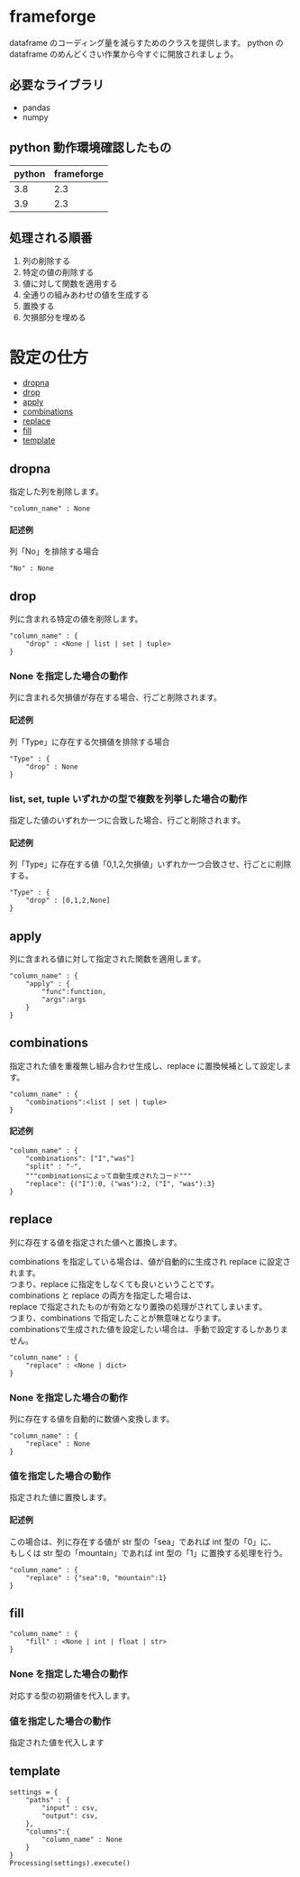 # frameforge

dataframe のコーディング量を減らすためのクラスを提供します。
python の dataframe のめんどくさい作業から今すぐに開放されましょう。

## 必要なライブラリ

- pandas
- numpy

## python 動作環境確認したもの

| python | frameforge |
| ------ | ---------- |
| 3.8    | 2.3        |
| 3.9    | 2.3        |

## 処理される順番

1. 列の削除する
2. 特定の値の削除する
3. 値に対して関数を適用する
4. 全通りの組みあわせの値を生成する
5. 置換する
6. 欠損部分を埋める

# 設定の仕方

- [dropna](#dropna)
- [drop](#drop)
- [apply](#apply)
- [combinations](#combinations)
- [replace](#replace)
- [fill](#fill)
- [template](#template)

## dropna

指定した列を削除します。

```
"column_name" : None
```

#### 記述例

列「No」を排除する場合

```
"No" : None
```

## drop

列に含まれる特定の値を削除します。

```
"column_name" : {
    "drop" : <None | list | set | tuple>
}
```

### None を指定した場合の動作

列に含まれる欠損値が存在する場合、行ごと削除されます。

#### 記述例

列「Type」に存在する欠損値を排除する場合

```
"Type" : {
    "drop" : None
}
```

### list, set, tuple いずれかの型で複数を列挙した場合の動作

指定した値のいずれか一つに合致した場合、行ごと削除されます。

#### 記述例

列「Type」に存在する値「0,1,2,欠損値」いずれか一つ合致させ、行ごとに削除する。

```
"Type" : {
    "drop" : [0,1,2,None]
}
```

## apply

列に含まれる値に対して指定された関数を適用します。

```
"column_name" : {
    "apply" : {
        "func":function,
        "args":args
    }
}
```

## combinations

指定された値を重複無し組み合わせ生成し、replace に置換候補として設定します。

```
"column_name" : {
    "combinations":<list | set | tuple>
}
```

#### 記述例

```
"column_name" : {
    "combinations": ["I","was"]
    "split" : "-",
    """combinationsによって自動生成されたコード"""
    "replace": {("I"):0, ("was"):2, ("I", "was"):3}
}
```

## replace

列に存在する値を指定された値へと置換します。

combinations を指定している場合は、値が自動的に生成され replace に設定されます。<br>
つまり、replace に指定をしなくても良いということです。<br>
combinations と replace の両方を指定した場合は、<br>
replace で指定されたものが有効となり置換の処理がされてしまいます。<br>
つまり、combinations で指定したことが無意味となります。<br>
combinationsで生成された値を設定したい場合は、手動で設定するしかありません。<br>

```
"column_name" : {
    "replace" : <None | dict>
}
```

### None を指定した場合の動作

列に存在する値を自動的に数値へ変換します。

```
"column_name" : {
    "replace" : None
}
```

### 値を指定した場合の動作

指定された値に置換します。

#### 記述例

この場合は、列に存在する値が str 型の「sea」であれば int 型の「0」に、<br>
もしくは str 型の「mountain」であれば int 型の「1」に置換する処理を行う。

```
"column_name" : {
    "replace" : {"sea":0, "mountain":1}
}
```

## fill

```
"column_name" : {
    "fill" : <None | int | float | str>
}
```

### None を指定した場合の動作

対応する型の初期値を代入します。

### 値を指定した場合の動作

指定された値を代入します

## template

```
settings = {
    "paths" : {
        "input" : csv,
        "output": csv,
    },
    "columns":{
        "column_name" : None
    }
}
Processing(settings).execute()
```
